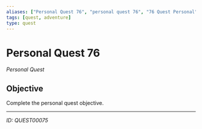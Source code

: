 ```yaml
---
aliases: ["Personal Quest 76", "personal quest 76", "76 Quest Personal"]
tags: [quest, adventure]
type: quest
---
```


# Personal Quest 76

*Personal Quest*

## Objective
Complete the personal quest objective.

---
*ID: QUEST00075*